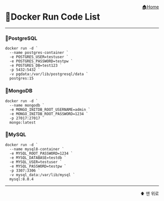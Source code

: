 <a href="../ReadMe.md" style="float:right;">🏠Home</a><a id="top"></a>

# 🐳Docker Run Code List

---

### 🐘PostgreSQL
```
docker run -d `
  --name postgres-container `
  -e POSTGRES_USER=testuser `
  -e POSTGRES_PASSWORD=testpw `
  -e POSTGRES_DB=test123 `
  -p 5432:5432 `
  -v pgdata:/var/lib/postgresql/data `
  postgres:15
```

### 🍃MongoDB
```
docker run -d `
  --name mongodb `
  -e MONGO_INITDB_ROOT_USERNAME=admin `
  -e MONGO_INITDB_ROOT_PASSWORD=1234 `
  -p 27017:27017 `
  mongo:latest
```

### 🐬MySQL
```
docker run -d `
  --name mysql8-container `
  -e MYSQL_ROOT_PASSWORD=1234 `
  -e MYSQL_DATABASE=testdb `
  -e MYSQL_USER=testuser `
  -e MYSQL_PASSWORD=testpw `
  -p 3307:3306 `
  -v mysql_data:/var/lib/mysql `
  mysql:8.0.4
```

---









<a href="#top" style="display:block; text-align:right; text-decoration:none; font-size:14px;">⬆️ 맨 위로</a>